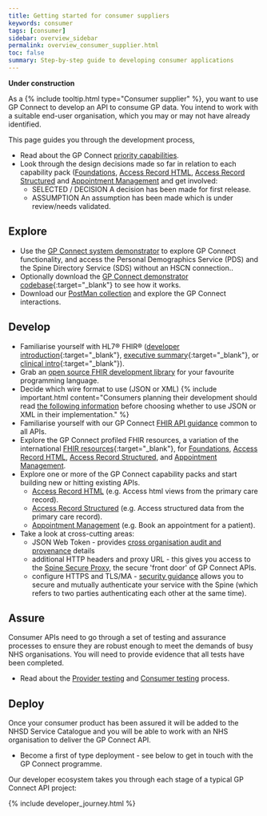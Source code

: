 ```yaml
---
title: Getting started for consumer suppliers
keywords: consumer
tags: [consumer]
sidebar: overview_sidebar
permalink: overview_consumer_supplier.html
toc: false
summary: Step-by-step guide to developing consumer applications
---
```


**Under construction**

<p>As a {% include tooltip.html type="Consumer supplier" %}, you want to use GP Connect to develop an API to consume GP data. You intend to work with a suitable end-user organisation, which you may or may not have already identified.</p>

This page guides you through the development process, 


- Read about the GP Connect [priority capabilities](overview_priority_capabilities.html).
- Look through the design decisions made so far in relation to each capability pack ([Foundations](foundations_design.html), [Access Record HTML](accessrecord.html), [Access Record Structured](accessrecord_structured_design.html) and [Appointment Management](appointments_design.html) and get involved:
	- <span class="label label-success">SELECTED</span> / <span class="label label-info">DECISION</span> A decision has been made for first release.
	- <span class="label label-warning">ASSUMPTION</span> An assumption has been made which is under review/needs validated.

## Explore ## 

- Use the [GP Connect system demonstrator](system_demonstrator.html) to explore GP Connect functionality, and access the Personal Demographics Service (PDS) and the Spine Directory Service (SDS) without an HSCN connection..
- Optionally download the [GP Connect demonstrator codebase](https://github.com/nhs-digital/gpconnect){:target="_blank"} to see how it works. 
- Download our [PostMan collection](system_reference_postman.html) and explore the GP Connect interactions.

## Develop ##

- Familiarise yourself with HL7&reg; FHIR&reg; ([developer introduction](http://www.hl7.org/implement/standards/fhir/overview-dev.html){:target="_blank"}, [executive summary](http://www.hl7.org/implement/standards/fhir/summary.html){:target="_blank"}, or [clinical intro](http://www.hl7.org/implement/standards/fhir/overview-clinical.html){:target="_blank"}).
- Grab an [open source FHIR development library](development_fhir_open_source_guidance.html) for your favourite programming language.
- Decide which wire format to use (JSON or XML)
{% include important.html content="Consumers planning their development should read [the following information](support_faq.html#which-serialisation-format-should-i-choose-as-an-gp-connect-api-consumer---json-or-xml) before choosing whether to use JSON or XML in their implementation." %}
- Familiarise yourself with our GP Connect [FHIR API guidance](development_fhir_api_guidance.html) common to all APIs.
- Explore the GP Connect profiled FHIR resources, a variation of the international [FHIR resources](https://www.hl7.org/fhir/STU3/){:target="_blank"}, for [Foundations](datalibraryfoundation.html), [Access Record HTML](accessrecord.html), [Access Record Structured](accessrecord_structured_development_resources_overview.html), and [Appointment Management](datalibraryappointment.html).
- Explore one or more of the GP Connect capability packs and start building new or hitting existing APIs.
  - [Access Record HTML](accessrecord.html) (e.g. Access html views from the primary care record).
  - [Access Record Structured](accessrecord_structured.html) (e.g. Access structured data from the primary care record).
  - [Appointment Management](appointments.html) (e.g. Book an appointment for a patient).
- Take a look at cross-cutting areas:
  - JSON Web Token - provides [cross organisation audit and provenance](integration_cross_organisation_audit_and_provenance.html) details
  - additional HTTP headers and proxy URL - this gives you access to the [Spine Secure Proxy](integration_spine_secure_proxy.html), the secure 'front door' of GP Connect APIs.
  - configure HTTPS and TLS/MA - [security guidance](development_api_security_guidance.html) allows you to secure and mutually authenticate your service with the Spine (which refers to two parties authenticating each other at the same time). 

## Assure ##

Consumer APIs need to go through a set of testing and assurance processes to ensure they are robust enough to meet the demands of busy NHS organisations. You will need to provide evidence that all tests have been completed.

- Read about the [Provider testing](testing_api_provider_testing.html) and [Consumer testing](testing_api_consumer_testing.html) process.

## Deploy ##

Once your consumer product has been assured it will be added to the NHSD Service Catalogue and you will be able to work with an NHS organisation to deliver the GP Connect API.

- Become a first of type deployment - see below to get in touch with the GP Connect programme.

Our developer ecosystem takes you through each stage of a typical GP Connect API project:
  
{% include developer_journey.html %}
